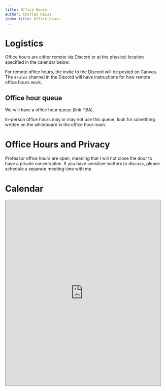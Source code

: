```yaml
---
title: Office Hours
author: Charles Reiss
index_title: Office Hours
...
```


# Logistics

Office hours are either remote via Discord or at the physical location specified in the calendar below.

For remote office hours, the invite to the Discord will be posted on Canvas.
The `#rules` channel in the Discord will have instructions for how remote office hours work.

## Office hour queue

We will have a office hour queue (link TBA).

In-person office hours may or may not use this queue; look for something written on the whiteboard
in the office hour room.

# Office Hours and Privacy

Professor office hours are open, meaning that I will not close the door to have a private conversation.
If you have sensitive matters to discuss, please schedule a separate meeting time with me.

# Calendar

<iframe src="https://calendar.google.com/calendar/embed?height=600&wkst=1&bgcolor=%23ffffff&ctz=America%2FNew_York&mode=WEEK&src=MDJkMDE0ZmEzNmNlZWFhOGFiYTc3YmVjY2Y4MzU0YmJkZjE2NmI0YzY5MDcyZWUwYTA1MTcxNmQ1YTQyNTMwZkBncm91cC5jYWxlbmRhci5nb29nbGUuY29t&src=MmNlM2I1MjA0ODJkMzJjM2QwOGM5Yjc3MzY5YjRhYmYyOTRiNGE4NTM5MTQxNGRiMWY2Y2NjNGMyMjMwMDI3ZkBncm91cC5jYWxlbmRhci5nb29nbGUuY29t&color=%23A79B8E&color=%23F4511E" style="border:solid 1px #777" width="100%" height="600" frameborder="0" scrolling="no"></iframe>
